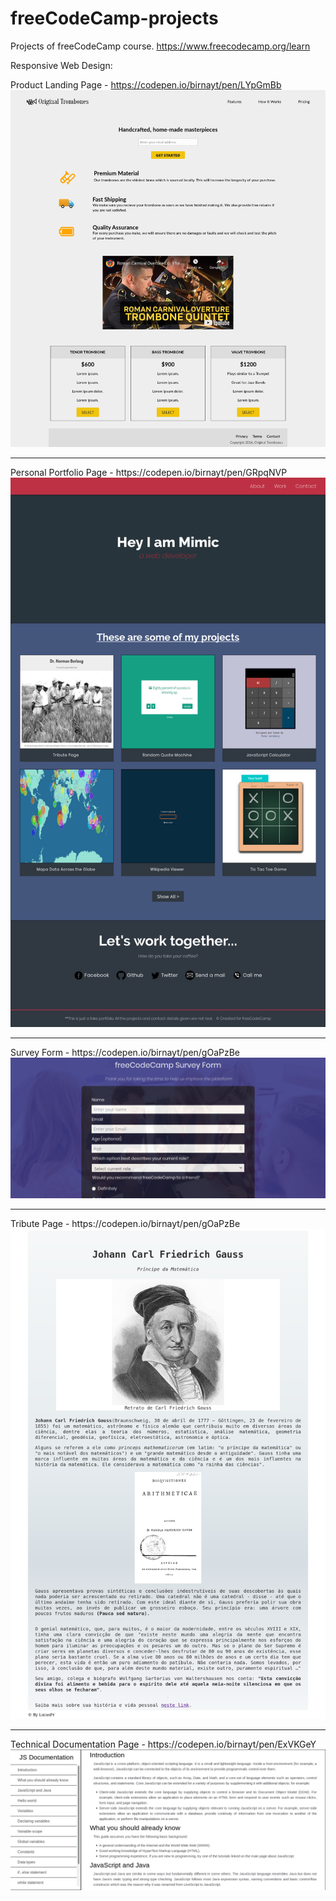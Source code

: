 # freeCodeCamp-projects
Projects of freeCodeCamp course.
https://www.freecodecamp.org/learn

Responsive Web Design:

Product Landing Page - https://codepen.io/birnayt/pen/LYpGmBb
<img src="responsive-web-design/Screenshot_2020-06-05 Original Trombones.png" alt="Original Trombones Page">
<hr>
Personal Portfolio Page - https://codepen.io/birnayt/pen/GRpqNVP
<img src="responsive-web-design/Screenshot_2020-06-05 Personal Portfolio(1).png" alt="Personal Portfolio Page">
<hr>
Survey Form  - https://codepen.io/birnayt/pen/gOaPzBe
<img src="responsive-web-design/Screenshot_2020-06-05 FCC Survey Form(1).png" alt="Survey Form">
<hr>
Tribute Page - https://codepen.io/birnayt/pen/gOaPzBe
<img src="responsive-web-design/Screenshot_2020-06-05 Carl Friedrich Gauss.png" alt="Gauss Tribute Page">                                                                                                
<hr>
Technical Documentation Page - https://codepen.io/birnayt/pen/ExVKGeY
<img src="responsive-web-design/Screenshot_2020-06-05 JS Documentation.png" alt="JS Documentation">
                                                                                            
                                                                              


